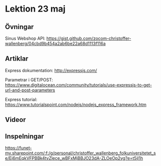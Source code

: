 # Lektion 23 maj

## Övningar

Sinus Webshop API: https://gist.github.com/zocom-christoffer-wallenberg/04cbd9b454a2ab6be22a68d1113f116a

## Artiklar

Express dokumentation: http://expressjs.com/

Parametrar i GET/POST: https://www.digitalocean.com/community/tutorials/use-expressjs-to-get-url-and-post-parameters

Express tutorial: https://www.tutorialspoint.com/nodejs/nodejs_express_framework.htm

## Videor

## Inspelningar

https://funet-my.sharepoint.com/:f:/g/personal/christoffer_wallenberg_folkuniversitetet_se/Ej6mEqkVFPBBk4tvZlece_wBFxMjBBJO23dA-ZLOeOp2vg?e=t5jI1h